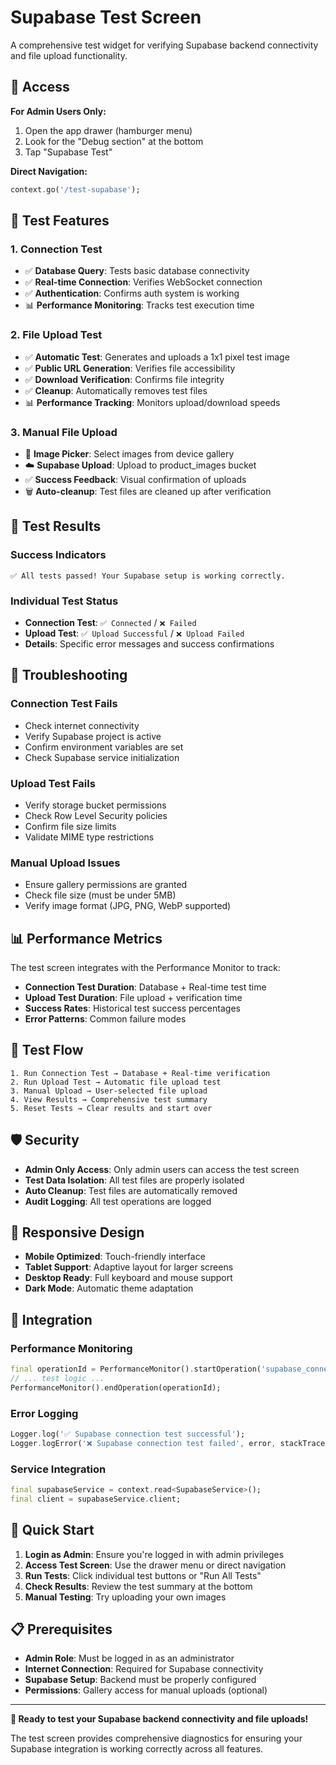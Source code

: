 # Supabase Test Screen

A comprehensive test widget for verifying Supabase backend connectivity and file upload functionality.

## 📍 Access

**For Admin Users Only:**
1. Open the app drawer (hamburger menu)
2. Look for the "Debug section" at the bottom
3. Tap "Supabase Test"

**Direct Navigation:**
```dart
context.go('/test-supabase');
```

## 🧪 Test Features

### 1. Connection Test
- ✅ **Database Query**: Tests basic database connectivity
- ✅ **Real-time Connection**: Verifies WebSocket connection
- ✅ **Authentication**: Confirms auth system is working
- 📊 **Performance Monitoring**: Tracks test execution time

### 2. File Upload Test
- ✅ **Automatic Test**: Generates and uploads a 1x1 pixel test image
- ✅ **Public URL Generation**: Verifies file accessibility
- ✅ **Download Verification**: Confirms file integrity
- ✅ **Cleanup**: Automatically removes test files
- 📊 **Performance Tracking**: Monitors upload/download speeds

### 3. Manual File Upload
- 📸 **Image Picker**: Select images from device gallery
- ☁️ **Supabase Upload**: Upload to product_images bucket
- ✅ **Success Feedback**: Visual confirmation of uploads
- 🗑️ **Auto-cleanup**: Test files are cleaned up after verification

## 🎯 Test Results

### Success Indicators
```
✅ All tests passed! Your Supabase setup is working correctly.
```

### Individual Test Status
- **Connection Test**: `✅ Connected` / `❌ Failed`
- **Upload Test**: `✅ Upload Successful` / `❌ Upload Failed`
- **Details**: Specific error messages and success confirmations

## 🔧 Troubleshooting

### Connection Test Fails
- Check internet connectivity
- Verify Supabase project is active
- Confirm environment variables are set
- Check Supabase service initialization

### Upload Test Fails
- Verify storage bucket permissions
- Check Row Level Security policies
- Confirm file size limits
- Validate MIME type restrictions

### Manual Upload Issues
- Ensure gallery permissions are granted
- Check file size (must be under 5MB)
- Verify image format (JPG, PNG, WebP supported)

## 📊 Performance Metrics

The test screen integrates with the Performance Monitor to track:

- **Connection Test Duration**: Database + Real-time test time
- **Upload Test Duration**: File upload + verification time
- **Success Rates**: Historical test success percentages
- **Error Patterns**: Common failure modes

## 🔄 Test Flow

```
1. Run Connection Test → Database + Real-time verification
2. Run Upload Test → Automatic file upload test
3. Manual Upload → User-selected file upload
4. View Results → Comprehensive test summary
5. Reset Tests → Clear results and start over
```

## 🛡️ Security

- **Admin Only Access**: Only admin users can access the test screen
- **Test Data Isolation**: All test files are properly isolated
- **Auto Cleanup**: Test files are automatically removed
- **Audit Logging**: All test operations are logged

## 📱 Responsive Design

- **Mobile Optimized**: Touch-friendly interface
- **Tablet Support**: Adaptive layout for larger screens
- **Desktop Ready**: Full keyboard and mouse support
- **Dark Mode**: Automatic theme adaptation

## 🔗 Integration

### Performance Monitoring
```dart
final operationId = PerformanceMonitor().startOperation('supabase_connection_test');
// ... test logic ...
PerformanceMonitor().endOperation(operationId);
```

### Error Logging
```dart
Logger.log('✅ Supabase connection test successful');
Logger.logError('❌ Supabase connection test failed', error, stackTrace);
```

### Service Integration
```dart
final supabaseService = context.read<SupabaseService>();
final client = supabaseService.client;
```

## 🚀 Quick Start

1. **Login as Admin**: Ensure you're logged in with admin privileges
2. **Access Test Screen**: Use the drawer menu or direct navigation
3. **Run Tests**: Click individual test buttons or "Run All Tests"
4. **Check Results**: Review the test summary at the bottom
5. **Manual Testing**: Try uploading your own images

## 📋 Prerequisites

- **Admin Role**: Must be logged in as an administrator
- **Internet Connection**: Required for Supabase connectivity
- **Supabase Setup**: Backend must be properly configured
- **Permissions**: Gallery access for manual uploads (optional)

---

**🎉 Ready to test your Supabase backend connectivity and file uploads!**

The test screen provides comprehensive diagnostics for ensuring your Supabase integration is working correctly across all features.
